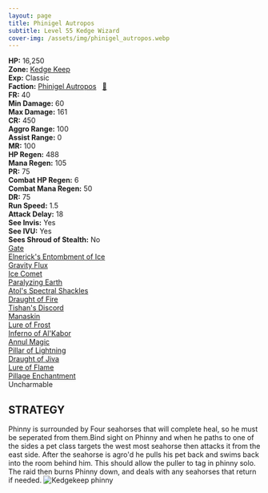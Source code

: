```yaml
---
layout: page
title: Phinigel Autropos
subtitle: Level 55 Kedge Wizard
cover-img: /assets/img/phinigel_autropos.webp
---
```


<div class="info-section">
<div class="info-item"><strong>HP:</strong> 16,250</div>
<div class="info-item"><strong>Zone:</strong> <a href="https://www.pqdi.cc/zone/64" target="_blank">Kedge Keep</a></div>
<div class="info-item"><strong>Exp:</strong> Classic</div>
<div class="info-item"><strong>Faction:</strong> <a href="https://www.pqdi.cc/faction/299" target="_blank">Phinigel Autropos</a>&nbsp;&nbsp;&nbsp;<a href="https://www.pqdi.cc/npc/64001" target="_blank" title="View NPC on PQDI">🔗</a></div>
</div>

<div class="stats-grid">
<div class="stats-row">
<div class="stats-cell"><strong>FR:</strong> 40</div>
<div class="stats-cell"><strong>Min Damage:</strong> 60</div>
<div class="stats-cell"><strong>Max Damage:</strong> 161</div>
</div>
<div class="stats-row">
<div class="stats-cell"><strong>CR:</strong> 450</div>
<div class="stats-cell"><strong>Aggro Range:</strong> 100</div>
<div class="stats-cell"><strong>Assist Range:</strong> 0</div>
</div>
<div class="stats-row">
<div class="stats-cell"><strong>MR:</strong> 100</div>
<div class="stats-cell"><strong>HP Regen:</strong> 488</div>
<div class="stats-cell"><strong>Mana Regen:</strong> 105</div>
</div>
<div class="stats-row">
<div class="stats-cell"><strong>PR:</strong> 75</div>
<div class="stats-cell"><strong>Combat HP Regen:</strong> 6</div>
<div class="stats-cell"><strong>Combat Mana Regen:</strong> 50</div>
</div>
<div class="stats-row">
<div class="stats-cell"><strong>DR:</strong> 75</div>
<div class="stats-cell"><strong>Run Speed:</strong> 1.5</div>
<div class="stats-cell"><strong>Attack Delay:</strong> 18</div>
</div>
<div class="stats-row">
<div class="stats-cell"><strong>See Invis:</strong> Yes</div>
<div class="stats-cell"><strong>See IVU:</strong> Yes</div>
<div class="stats-cell"><strong>Sees Shroud of Stealth:</strong> No</div>
</div>
</div>

<div class="spell-grid">
<div class="spell-cell"><a href="https://www.pqdi.cc/spell/36" target="_blank">Gate</a></div>
<div class="spell-cell"><a href="https://www.pqdi.cc/spell/2554" target="_blank">Elnerick's Entombment of Ice</a></div>
<div class="spell-cell"><a href="https://www.pqdi.cc/spell/73" target="_blank">Gravity Flux</a></div>
<div class="spell-cell"><a href="https://www.pqdi.cc/spell/732" target="_blank">Ice Comet</a></div>
<div class="spell-cell"><a href="https://www.pqdi.cc/spell/133" target="_blank">Paralyzing Earth</a></div>
<div class="spell-cell"><a href="https://www.pqdi.cc/spell/1631" target="_blank">Atol's Spectral Shackles</a></div>
<div class="spell-cell"><a href="https://www.pqdi.cc/spell/1637" target="_blank">Draught of Fire</a></div>
<div class="spell-cell"><a href="https://www.pqdi.cc/spell/1634" target="_blank">Tishan's Discord</a></div>
<div class="spell-cell"><a href="https://www.pqdi.cc/spell/1609" target="_blank">Manaskin</a></div>
<div class="spell-cell"><a href="https://www.pqdi.cc/spell/1642" target="_blank">Lure of Frost</a></div>
<div class="spell-cell"><a href="https://www.pqdi.cc/spell/1650" target="_blank">Inferno of Al'Kabor</a></div>
<div class="spell-cell"><a href="https://www.pqdi.cc/spell/1526" target="_blank">Annul Magic</a></div>
<div class="spell-cell"><a href="https://www.pqdi.cc/spell/1645" target="_blank">Pillar of Lightning</a></div>
<div class="spell-cell"><a href="https://www.pqdi.cc/spell/1643" target="_blank">Draught of Jiva</a></div>
<div class="spell-cell"><a href="https://www.pqdi.cc/spell/1638" target="_blank">Lure of Flame</a></div>
<div class="spell-cell"><a href="https://www.pqdi.cc/spell/25" target="_blank">Pillage Enchantment</a></div>
</div>

<div class="ability-grid">
<div class="ability-cell">Uncharmable</div>
</div>

## STRATEGY
Phinny is surrounded by Four seahorses that will complete heal, so he must be seperated from them.Bind sight on Phinny and when he paths to one of the sides a pet class targets the west most seahorse then attacks it from the east side. After the seahorse is agro'd he pulls his pet back and swims back into the room behind him. This should allow the puller to tag in phinny solo. The raid then burns Phinny down, and deals with any seahorses that return if needed. 
![Kedgekeep phinny](https://github.com/user-attachments/assets/03e41b7f-2ed9-41bc-a93f-a1d653d74724)

